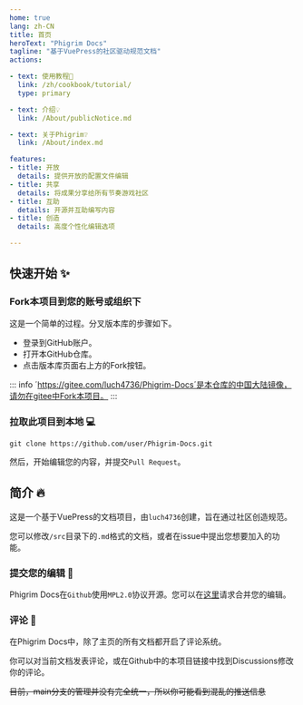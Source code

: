 ```yaml
---
home: true
lang: zh-CN
title: 首页
heroText: "Phigrim Docs"
tagline: "基于VuePress的社区驱动规范文档"
actions:

- text: 使用教程🧭
  link: /zh/cookbook/tutorial/
  type: primary

- text: 介绍💡
  link: /About/publicNotice.md

- text: 关于Phigrim❔
  link: /About/index.md

features:
- title: 开放
  details: 提供开放的配置文件编辑
- title: 共享
  details: 将成果分享给所有节奏游戏社区
- title: 互助
  details: 开源并互助编写内容
- title: 创造
  details: 高度个性化编辑选项

---
```


## 快速开始 :sparkles:

### Fork本项目到您的账号或组织下

这是一个简单的过程。分叉版本库的步骤如下。

- 登录到GitHub账户。
- 打开本GitHub仓库。
- 点击版本库页面右上方的Fork按钮。

::: info
´https://gitee.com/luch4736/Phigrim-Docs´是本仓库的中国大陆镜像，请勿在gitee中Fork本项目。
:::

### 拉取此项目到本地 :computer:

```shell
git clone https://github.com/user/Phigrim-Docs.git
```

然后，开始编辑您的内容，并提交`Pull Request`。

## 简介 :fire:

这是一个基于VuePress的文档项目，由`luch4736`创建，旨在通过社区创造规范。

您可以修改`/src`目录下的`.md`格式的文档，或者在issue中提出您想要加入的功能。

### 提交您的编辑 :raising_hand:

Phigrim Docs在`Github`使用`MPL2.0`协议开源。您可以在[这里](https://github.com/luch4736/Phigrim-Docs/pulls)请求合并您的编辑。

### 评论 :hammer:

在Phigrim Docs中，除了主页的所有文档都开启了评论系统。

你可以对当前文档发表评论，或在Github中的本项目链接中找到Discussions修改你的评论。

~~目前，main分支的管理并没有完全统一，所以你可能看到混乱的推送信息~~
